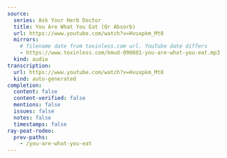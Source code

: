 ```yaml
---
source:
  series: Ask Your Herb Doctor
  title: You Are What You Eat (Or Absorb)
  url: https://www.youtube.com/watch?v=Hvuxpkm_Mt8
  mirrors:
    # filename date from toxinless.com url. YouTube date differs
    - https://www.toxinless.com/kmud-090801-you-are-what-you-eat.mp3
  kind: audio
transcription:
  url: https://www.youtube.com/watch?v=Hvuxpkm_Mt8
  kind: auto-generated
completion:
  content: false
  content-verified: false
  mentions: false
  issues: false
  notes: false
  timestamps: false
ray-peat-rodeo:
  prev-paths:
    - /you-are-what-you-eat
---
```

